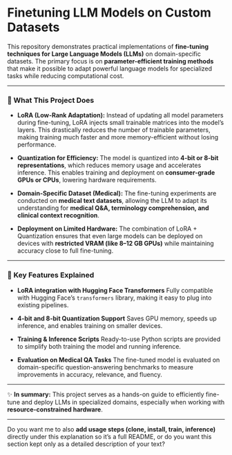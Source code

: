 

# Finetuning LLM Models on Custom Datasets

This repository demonstrates practical implementations of **fine-tuning techniques for Large Language Models (LLMs)** on domain-specific datasets.
The primary focus is on **parameter-efficient training methods** that make it possible to adapt powerful language models for specialized tasks while reducing computational cost.

---

### 🧩 What This Project Does

* **LoRA (Low-Rank Adaptation):**
  Instead of updating all model parameters during fine-tuning, LoRA injects small trainable matrices into the model’s layers. This drastically reduces the number of trainable parameters, making training much faster and more memory-efficient without losing performance.

* **Quantization for Efficiency:**
  The model is quantized into **4-bit or 8-bit representations**, which reduces memory usage and accelerates inference. This enables training and deployment on **consumer-grade GPUs or CPUs**, lowering hardware requirements.

* **Domain-Specific Dataset (Medical):**
  The fine-tuning experiments are conducted on **medical text datasets**, allowing the LLM to adapt its understanding for **medical Q\&A, terminology comprehension, and clinical context recognition**.

* **Deployment on Limited Hardware:**
  The combination of LoRA + Quantization ensures that even large models can be deployed on devices with **restricted VRAM (like 8–12 GB GPUs)** while maintaining accuracy close to full fine-tuning.

---

### 🔑 Key Features Explained

* **LoRA integration with Hugging Face Transformers**
  Fully compatible with Hugging Face’s `transformers` library, making it easy to plug into existing pipelines.

* **4-bit and 8-bit Quantization Support**
  Saves GPU memory, speeds up inference, and enables training on smaller devices.

* **Training & Inference Scripts**
  Ready-to-use Python scripts are provided to simplify both training the model and running inference.

* **Evaluation on Medical QA Tasks**
  The fine-tuned model is evaluated on domain-specific question-answering benchmarks to measure improvements in accuracy, relevance, and fluency.

---

✨ **In summary:** This project serves as a hands-on guide to efficiently fine-tune and deploy LLMs in specialized domains, especially when working with **resource-constrained hardware**.

---

Do you want me to also **add usage steps (clone, install, train, inference)** directly under this explanation so it’s a full README, or do you want this section kept only as a detailed description of your text?
